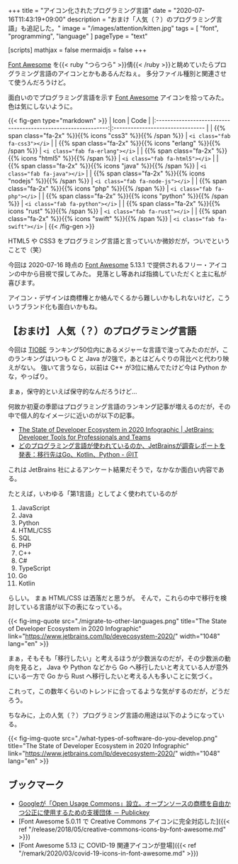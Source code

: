 +++
title = "アイコン化されたプログラミング言語"
date =  "2020-07-16T11:43:19+09:00"
description = "おまけ「人気（？）のプログラミング言語」も追記した。"
image = "/images/attention/kitten.jpg"
tags = [ "font", "programming", "language" ]
pageType = "text"

[scripts]
  mathjax = false
  mermaidjs = false
+++

[Font Awesome] を{{< ruby "つらつら" >}}倩{{< /ruby >}}と眺めていたらプログラミング言語のアイコンとかもあるんだねぇ。
多分ファイル種別と関連させて使うんだろうけど。

面白いのでプログラミング言語を示す [Font Awesome] アイコンを拾ってみた。
色は気にしないように。

{{< fig-gen type="markdown" >}}
|                             Icon                              | Code                             |
|:-------------------------------------------------------------:|:-------------------------------- |
|  {{% span class="fa-2x" %}}{{% icons "css3" %}}{{% /span %}}  | `<i class="fab fa-css3"></i>`    |
| {{% span class="fa-2x" %}}{{% icons "erlang" %}}{{% /span %}} | `<i class="fab fa-erlang"></i>`  |
| {{% span class="fa-2x" %}}{{% icons "html5" %}}{{% /span %}}  | `<i class="fab fa-html5"></i>`   |
|  {{% span class="fa-2x" %}}{{% icons "java" %}}{{% /span %}}  | `<i class="fab fa-java"></i>`    |
| {{% span class="fa-2x" %}}{{% icons "nodejs" %}}{{% /span %}} | `<i class="fab fa-node-js"></i>` |
|  {{% span class="fa-2x" %}}{{% icons "php" %}}{{% /span %}}   | `<i class="fab fa-php"></i>`     |
| {{% span class="fa-2x" %}}{{% icons "python" %}}{{% /span %}} | `<i class="fab fa-python"></i>`  |
|  {{% span class="fa-2x" %}}{{% icons "rust" %}}{{% /span %}}  | `<i class="fab fa-rust"></i>`    |
| {{% span class="fa-2x" %}}{{% icons "swift" %}}{{% /span %}}  | `<i class="fab fa-swift"></i>`   |
{{< /fig-gen >}}

HTML5 や CSS3 をプログラミング言語と言っていいか微妙だが，ついでということで（笑）

今回は 2020-07-16 時点の [Font Awesome] 5.13.1 で提供されるフリー・アイコンの中から目視で探してみた。
見落とし等あれば指摘していただくと主に私が喜びます。

アイコン・デザインは商標権とか絡んでくるから難しいかもしれないけど，こういうブランド化も面白いかもね。

## 【おまけ】 人気（？）のプログラミング言語

今回は [TIOBE] ランキング50位内にあるメジャーな言語で浚ってみたのだが，このランキングはいつも C と Java が2強で，あとはどんぐりの背比べと代わり映えがない。
強いて言うなら，以前は C++ が3位に絡んでたけど今は Python かな，やっぱり。

まぁ，保守的といえば保守的なんだろうけど...

何故か初夏の季節はプログラミング言語のランキング記事が増えるのだが，その中で個人的なイメージに近いのが以下の記事。

- [The State of Developer Ecosystem in 2020 Infographic | JetBrains: Developer Tools for Professionals and Teams](https://www.jetbrains.com/lp/devecosystem-2020/)
- [どのプログラミング言語が使われているのか、JetBrainsが調査レポートを発表：移行先はGo、Kotlin、Python - ＠IT](https://www.atmarkit.co.jp/ait/articles/2007/14/news138.html)

これは JetBrains 社によるアンケート結果だそうで，なかなか面白い内容である。

たとえば，いわゆる「第1言語」としてよく使われているのが

1. JavaScript
1. Java
1. Python
1. HTML/CSS
1. SQL
1. PHP
1. C++
1. C#
1. TypeScript
1. Go
1. Kotlin

らしい。
まぁ HTML/CSS は洒落だと思うが。
そんで，これらの中で移行を検討している言語が以下の表になっている。

{{< fig-img-quote src="./migrate-to-other-languages.png" title="The State of Developer Ecosystem in 2020 Infographic" link="https://www.jetbrains.com/lp/devecosystem-2020/" width="1048" lang="en" >}}

まぁ，そもそも「移行したい」と考えるほうが少数派なのだが，その少数派の動向を見ると，  Java や Python などから Go へ移行したいと考えている人が意外にいる一方で Go から Rust へ移行したいと考える人も多いことに気づく。

これって，この数年くらいのトレンドに合ってるような気がするのだが，どうだろう。

ちなみに，上の人気（？）プログラミング言語の用途は以下のようになっている。

{{< fig-img-quote src="./what-types-of-software-do-you-develop.png" title="The State of Developer Ecosystem in 2020 Infographic" link="https://www.jetbrains.com/lp/devecosystem-2020/" width="1048" lang="en" >}}

## ブックマーク

- [Googleが「Open Usage Commons」設立。オープンソースの商標を自由かつ公正に使用するための支援団体 － Publickey](https://www.publickey1.jp/blog/20/googleopen_usage_commons.html)
- [Font Awesome 5.0.11 で Creative Commons アイコンに完全対応した]({{< ref "/release/2018/05/creative-commons-icons-by-font-awesome.md" >}})
- [Font Awesome 5.13 に COVID-19 関連アイコンが登場]({{< ref "/remark/2020/03/covid-19-icons-in-font-awesome.md" >}})

[Font Awesome]: https://fontawesome.com/
[TIOBE]: https://www.tiobe.com/tiobe-index/ "TIOBE - The Software Quality Company"
